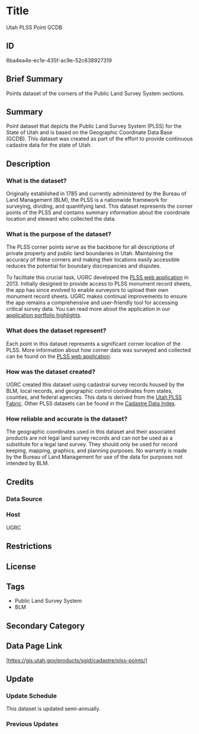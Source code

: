 # Title

Utah PLSS Point GCDB

## ID

6ba4ea4e-ec1e-435f-ac9e-52c638927319

## Brief Summary

Points dataset of the corners of the Public Land Survey System sections.

## Summary

Point dataset that depicts the Public Land Survey System (PLSS) for the State of Utah and is based on the Geographic Coordinate Data Base (GCDB). This dataset was created as part of the effort to provide continuous cadastre data for the state of Utah.

## Description

### What is the dataset?

Originally established in 1785 and currently administered by the Bureau of Land Management (BLM), the PLSS is a nationwide framework for surveying, dividing, and quantifying land. This dataset represents the corner points of the PLSS and contains summary information about the coordinate location and steward who collected the data.

### What is the purpose of the dataset?

The PLSS corner points serve as the backbone for all descriptions of private property and public land boundaries in Utah. Maintaining the accuracy of these corners and making their locations easily accessible reduces the potential for boundary discrepancies and disputes.

To facilitate this crucial task, UGRC developed the [PLSS web application](https://plss.utah.gov/) in 2013. Initially designed to provide access to PLSS monument record sheets, the app has since evolved to enable surveyors to upload their own monument record sheets. UGRC makes continual improvements to ensure the app remains a comprehensive and user-friendly tool for accessing critical survey data. You can read more about the application in our [application portfolio highlights](https://gis.utah.gov/solutions/for-government/application-portfolio-highlights/#plss-monument-records).

### What does the dataset represent?

Each point in this dataset represents a significant corner location of the PLSS. More information about how corner data was surveyed and collected can be found on the [PLSS web application](https://plss.utah.gov/).

### How was the dataset created?

UGRC created this dataset using cadastral survey records housed by the BLM, local records, and geographic control coordinates from states, counties, and federal agencies. This data is derived from the [Utah PLSS Fabric](https://gis.utah.gov/products/sgid/cadastre/parcel-fabric/). Other PLSS datasets can be found in the [Cadastre Data Index](https://gis.utah.gov/products/sgid/cadastre/).

### How reliable and accurate is the dataset?

The geographic coordinates used in this dataset and their associated products are not legal land survey records and can not be used as a substitute for a legal land survey. They should only be used for record keeping, mapping, graphics, and planning purposes. No warranty is made by the Bureau of Land Management for use of the data for purposes not intended by BLM.

## Credits

### Data Source

### Host

UGRC

## Restrictions

## License

## Tags

- Public Land Survey System
- BLM

## Secondary Category

## Data Page Link

[https://gis.utah.gov/products/sgid/cadastre/plss-points/]

## Update

### Update Schedule

This dataset is updated semi-annually.

### Previous Updates
